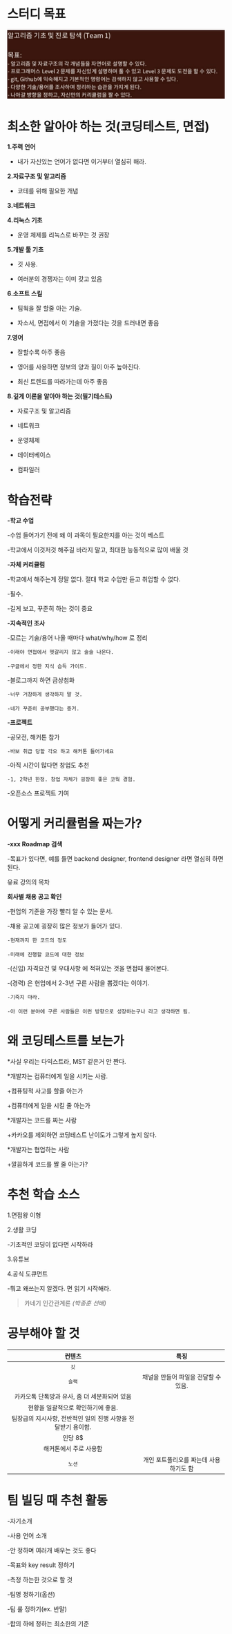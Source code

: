 # 스터디 목표

![assets/img/KakaoTalk_20210111_225425973.jpg](assets/img/KakaoTalk_20210111_225425973.jpg)

# 최소한 알아야 하는 것(코딩테스트, 면접)

__1.주력 언어__

  - 내가 자신있는 언어가 없다면 이거부터 열심히 해라.

__2.자료구조 및 알고리즘__

  - 코테를 위해 필요한 개념

__3.네트워크__

__4.리눅스 기초__

  - 운영 체제를 리눅스로 바꾸는 것 권장

__5.개발 툴 기초__

  - 깃 사용. 

  - 여러분의 경쟁자는 이미 갖고 있음

__6.소프트 스킬__

  - 팀웍을 잘 할줄 아는 기술.

  - 자소서, 면접에서 이 기술을 가졌다는 것을 드러내면 좋음

__7.영어__

  - 잘할수록 아주 좋음

  - 영어를 사용하면 정보의 양과 질이 아주 높아진다.

  - 최신 트렌드를 따라가는데 아주 좋음

__8.깊게 이론을 알아야 하는 것(필기테스트)__

  - 자료구조 및 알고리즘

  - 네트워크

  - 운영체제

  - 데이터베이스

  - 컴파일러

# 학습전략

__-학교 수업__

  -수업 들어가기 전에 왜 이 과목이 필요한지를 아는 것이 베스트

  -학교에서 이것저것 해주길 바라지 말고, 최대한 능동적으로 많이 배울 것

**-자체 커리큘럼**

  -학교에서 해주는게 정말 없다. 절대 학교 수업만 듣고 취업할 수 없다.

  -필수.

  -길게 보고, 꾸준히 하는 것이 중요

 __-지속적인 조사__

  -모르는 기술/용어 나올 때마다 what/why/how 로 정리

    -이래야 면접에서 헷갈리지 않고 술술 나온다.

    -구글에서 정한 지식 습득 가이드.

  -블로그까지 하면 금상첨화

    -너무 거창하게 생각하지 말 것.

    -네가 꾸준히 공부했다는 증거.

**-프로젝트**

  -공모전, 해커톤 참가

    -바보 취급 당할 각오 하고 해커톤 들어가세요

  -아직 시간이 많다면 창업도 추천

    -1, 2학년 한정. 창업 자체가 굉장히 좋은 코웍 경험.

  -오픈소스 프로젝트 기여

# 어떻게 커리큘럼을 짜는가?

__-xxx Roadmap 검색__

  -목표가 있다면, 예를 들면 backend designer, frontend designer 라면 열심히 하면 된다.

유료 강의의 목차

**회사별 채용 공고 확인**

  -현업의 기준을 가장 빨리 알 수 있는 문서.

  -채용 공고에 굉장히 많은 정보가 들어가 있다.

    -현재까지 한 코드의 정도

    -미래에 진행할 코드에 대한 정보

  -(신입) 자격요건 및 우대사항 에 적혀있는 것을 면접때 물어본다.

  -(경력) 은 현업에서 2-3년 구른 사람을 뽑겠다는 이야기.

    -기죽지 마라.

    -아 이런 분야에 구른 사람들은 이런 방향으로 성장하는구나 라고 생각하면 됨.

# 왜 코딩테스트를 보는가

*사실 우리는 다익스트라, MST 같은거 안 짠다.

*개발자는 컴퓨터에게 일을 시키는 사람.

  +컴퓨팅적 사고를 할줄 아는가

  +컴퓨터에게 일을 시킬 줄 아는가

*개발자는 코드를 짜는 사람

  +카카오를 제외하면 코딩테스트 난이도가 그렇게 높지 않다.

*개발자는 협업하는 사람

  +깔끔하게 코드를 짤 줄 아는가?

# 추천 학습 소스

1.면접왕 이형

2.생활 코딩

  -기초적인 코딩이 없다면 시작하라

3.유튜브

4.공식 도큐먼트

  -뭐고 왜쓰는지 알겠다. 면 읽기 시작해라.

>카네기 인간관계론
>_(박종훈 선배)_

# 공부해야 할 것

컨텐츠 | 특징
:---:|:---:
`깃` |
`슬랙` | 채널을 만들어 파일을 전달할 수 있음.
  |카카오톡 단톡방과 유사, 좀 더 세분화되어 있음
  |현황을 일괄적으로 확인하기에 좋음. 
  |팀장급의 지시사항, 전반적인 일의 진행 사항을 전달받기 용이함.
  |인당 8$
  |해커톤에서 주로 사용함
`노션`| 개인 포트폴리오를 짜는데 사용하기도 함

# 팀 빌딩 때 추천 활동

-자기소개

-사용 언어 소개

  -안 정하며 여러개 배우는 것도 좋다

-목표와 key result 정하기

  -측정 하는한 것으로 할 것

-팀명 정하기(옵션)

-팀 룰 정하기(ex. 반말)

  -합의 하에 정하는 최소한의 기준
